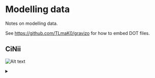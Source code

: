 # Modelling data

Notes on modelling data.

See https://github.com/TLmaK0/gravizo for how to embed DOT files.

## CiNii 

![Alt text](https://g.gravizo.com/source/custom_mark10?https%3A%2F%2Fraw.githubusercontent.com%2Frdmpage%2Fdata-lake%2Fmaster%2Fmodels%2FREADME.md)
<details> 
<summary></summary>
custom_mark10
digraph G { rankdir = LR;"0" -> "http://schema.org/ScholarlyArticle" [label="type"];
"0" -> "http://ci.nii.ac.jp/naid/110004661805#article" [label="identifier"];
"0" -> "日本産魚類の十一新種" [label="name"];
"0" -> "社団法人日本動物学会" [label="publisher"];
"0" -> "動物学雑誌" [label="publicationName"];
"0" -> "0044-5118" [label="issn"];
"0" -> "29" [label="volumeNumber"];
"0" -> "339" [label="issueNumber"];
"0" -> "7" [label="pageStart"];
"0" -> "12" [label="pageEnd"];
"0" -> "1917-01-30" [label="datePublished"];
"0" -> "http://ci.nii.ac.jp/naid/110004661805" [label="url"];
"0" -> "http://ci.nii.ac.jp/ncid/AN00166645#entity" [label="isPartOf"];
"http://ci.nii.ac.jp/ncid/AN00166645#entity" -> "http://ci.nii.ac.jp/ncid/AN00166645#entity" [label="identifier"];
"http://ci.nii.ac.jp/ncid/AN00166645#entity" -> "http://schema.org/Periodical" [label="type"];
"http://ci.nii.ac.jp/ncid/AN00166645#entity" -> "動物学雑誌" [label="name"];
"http://ci.nii.ac.jp/ncid/AN00166645#entity" -> "http://www.worldcat.org/issn/0044-5118" [label="identifier"];
"http://ci.nii.ac.jp/ncid/AN00166645#entity" -> "0044-5118" [label="issn"];
"0" -> "The Zoological Society of Japan" [label="publisher"];
"0" -> "Doubutsugaku zasshi" [label="publicationName"];
"0" -> "http://ci.nii.ac.jp/images/nopreview.jpg" [label="thumbnailUrl"];
"0" -> "http://ci.nii.ac.jp/nrid/9000005011074#me" [label="author"];
"http://ci.nii.ac.jp/nrid/9000005011074#me" -> "http://schema.org/Person" [label="type"];
"http://ci.nii.ac.jp/nrid/9000005011074#me" -> "http://ci.nii.ac.jp/nrid/9000005011074#me" [label="identifier"];
"http://ci.nii.ac.jp/nrid/9000005011074#me" -> "田中 茂穂" [label="name"];
}
custom_mark10
</details>
